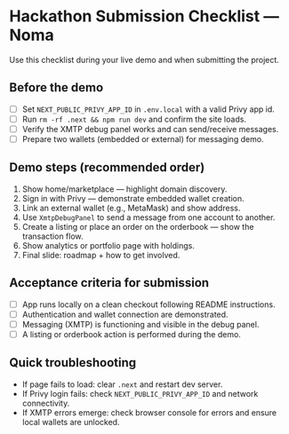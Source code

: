 # Hackathon Submission Checklist — Noma

Use this checklist during your live demo and when submitting the project.

## Before the demo
- [ ] Set `NEXT_PUBLIC_PRIVY_APP_ID` in `.env.local` with a valid Privy app id.
- [ ] Run `rm -rf .next && npm run dev` and confirm the site loads.
- [ ] Verify the XMTP debug panel works and can send/receive messages.
- [ ] Prepare two wallets (embedded or external) for messaging demo.

## Demo steps (recommended order)
1. Show home/marketplace — highlight domain discovery.
2. Sign in with Privy — demonstrate embedded wallet creation.
3. Link an external wallet (e.g., MetaMask) and show address.
4. Use `XmtpDebugPanel` to send a message from one account to another.
5. Create a listing or place an order on the orderbook — show the transaction flow.
6. Show analytics or portfolio page with holdings.
7. Final slide: roadmap + how to get involved.

## Acceptance criteria for submission
- [ ] App runs locally on a clean checkout following README instructions.
- [ ] Authentication and wallet connection are demonstrated.
- [ ] Messaging (XMTP) is functioning and visible in the debug panel.
- [ ] A listing or orderbook action is performed during the demo.

## Quick troubleshooting
- If page fails to load: clear `.next` and restart dev server.
- If Privy login fails: check `NEXT_PUBLIC_PRIVY_APP_ID` and network connectivity.
- If XMTP errors emerge: check browser console for errors and ensure local wallets are unlocked.
